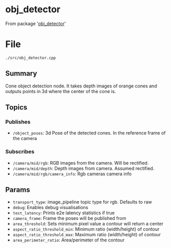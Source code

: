 # obj_detector
From package '[obj_detector](https://github.com/ISC-Project-Phoenix/obj_detector)'
# File
`./src/obj_detector.cpp`

## Summary 
 Cone object detection node. It takes depth images of orange cones and outputs points in 3d
where the center of the cone is.

## Topics

### Publishes
- `/object_poses`: 3d Pose of the detected cones. In the reference frame of the camera

### Subscribes
- `/camera/mid/rgb`: RGB images from the camera. Will be rectified.
- `/camera/mid/depth`: Depth images from camera. Assumed rectified.
- `/camera/mid/rgb/camera_info`: Rgb cameras camera info

## Params
- `transport_type`: image_pipeline topic type for rgb. Defaults to raw
- `debug`: Enables debug visualisations
- `test_latency`: Prints e2e latency statistics if true
- `camera_frame`: Frame the poses will be published from
- `area_threshold`: Sets minimum pixel value a contour will return a center
- `aspect_ratio_threshold_min`: Minimum ratio (width/height) of contour 
- `aspect_ratio_threshold_max`: Maximum ratio (width/height) of contour
- `area_perimeter_ratio`: Area/perimeter of the contour 